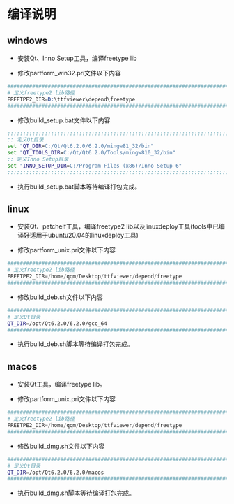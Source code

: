 
# 编译说明

## windows

- 安装Qt、Inno Setup工具，编译freetype lib

- 修改partform_win32.pri文件以下内容

```s
###############################################################################
# 定义freetype2 lib路径
FREETPE2_DIR=D:\ttfviewer\depend\freetype
###############################################################################
```

- 修改build_setup.bat文件以下内容

```bat
:::::::::::::::::::::::::::::::::::::::::::::::::::::::::::::::::::::::::::::::
:: 定义Qt目录
set "QT_DIR=C:/Qt/Qt6.2.0/6.2.0/mingw81_32/bin"
set "QT_TOOLS_DIR=C:/Qt/Qt6.2.0/Tools/mingw810_32/bin"
:: 定义Inno Setup目录
set "INNO_SETUP_DIR=C:/Program Files (x86)/Inno Setup 6"
:::::::::::::::::::::::::::::::::::::::::::::::::::::::::::::::::::::::::::::::
```

- 执行build_setup.bat脚本等待编译打包完成。

## linux

- 安装Qt、patchelf工具，编译freetype2 lib以及linuxdeploy工具(tools中已编译好适用于ubuntu20.04的linuxdeploy工具)

- 修改partform_unix.pri文件以下内容

```s
###############################################################################
# 定义freetype2 lib路径
FREETPE2_DIR=/home/qqm/Desktop/ttfviewer/depend/freetype
###############################################################################
```

- 修改build_deb.sh文件以下内容

```sh
###############################################################################
# 定义Qt目录
QT_DIR=/opt/Qt6.2.0/6.2.0/gcc_64
###############################################################################
```

- 执行build_deb.sh脚本等待编译打包完成。

## macos

- 安装Qt工具，编译freetype lib。

- 修改partform_unix.pri文件以下内容

```s
###############################################################################
# 定义freetype2 lib路径
FREETPE2_DIR=/home/qqm/Desktop/ttfviewer/depend/freetype
###############################################################################
```

- 修改build_dmg.sh文件以下内容

```sh
###############################################################################
# 定义Qt目录
QT_DIR=/opt/Qt6.2.0/6.2.0/macos
###############################################################################
```

- 执行build_dmg.sh脚本等待编译打包完成。
